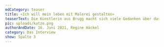 ```yaml
---
mdCategory: teaser
title: «Ich will mein leben mit Malerei gestalten»
teaserText: Die Künstlerin aus Brugg macht sich viele Gedanken über das Leben nach der Ausstellung.
pic: uploads/katze.png
authorAndDate: 16. Juni 2021, Regine Häckel
category: Das Interview
show: Spalte 3
---
```


